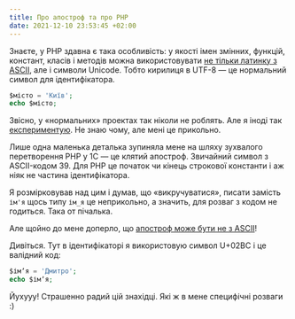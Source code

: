 ```yaml
---
title: Про апостроф та про PHP
date: 2021-12-10 23:53:45 +02:00
---
```


Знаєте, у PHP здавна є така особливість: у якості імен змінних, функцій, констант, класів і методів можна використовувати [не тільки латинку з ASCII][1], але і символи Unicode. Тобто кирилиця в UTF-8 — це нормальний символ для ідентифікатора.

```php
$місто = 'Київ';
echo $місто;
```

Звісно, у «нормальних» проектах так ніколи не роблять. Але я іноді так [експериментую][2]. Не знаю чому, але мені це прикольно.

Лише одна маленька деталька зупиняла мене на шляху зухвалого перетворення PHP у 1С — це клятий апостроф. Звичайний символ з ASCII-кодом 39. Для PHP це початок чи кінець строкової константи і аж ніяк не частина ідентифікатора.

Я розмірковував над цим і думав, що «викручуватися», писати замість `ім'я` щось типу `ім_я` це неприкольно, а значить, для розваг з кодом не годиться. Така от пічалька.

Але щойно до мене доперло, що [апостроф може бути не з ASCII][3]!

Дивіться. Тут в ідентифікаторі я використовую символ U+02BC і це валідний код:

```php
$імʼя = 'Дмитро';
echo $імʼя;
```

Йухууу! Страшенно радий цій знахідці. Які ж в мене специфічні розваги :)

[1]: https://www.php.net/manual/en/language.variables.basics.php
[2]: https://gist.github.com/kastaneda/11f7fd07e0db50c71ccf759469d88f20
[3]: https://uk.wikipedia.org/wiki/%D0%90%D0%BF%D0%BE%D1%81%D1%82%D1%80%D0%BE%D1%84#%D0%9A%D0%BE%D0%B4%D1%83%D0%B2%D0%B0%D0%BD%D0%BD%D1%8F_%D0%B0%D0%BF%D0%BE%D1%81%D1%82%D1%80%D0%BE%D1%84%D0%B0
